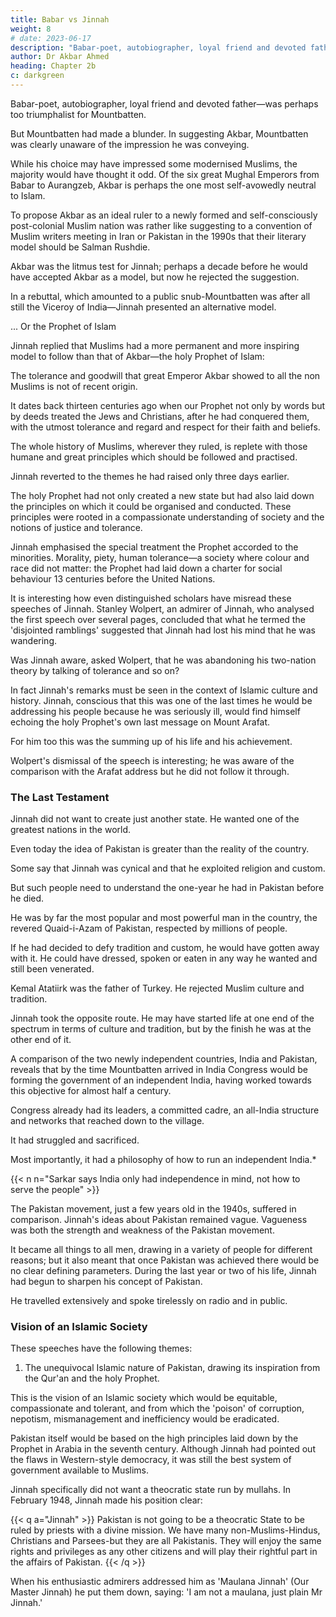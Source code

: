 ```yaml
---
title: Babar vs Jinnah
weight: 8
# date: 2023-06-17
description: "Babar-poet, autobiographer, loyal friend and devoted father—was perhaps too triumphalist for Mountbatten"
author: Dr Akbar Ahmed
heading: Chapter 2b
c: darkgreen
---
```




Babar-poet, autobiographer, loyal friend and devoted father—was perhaps too triumphalist for Mountbatten. 

But  Mountbatten had made a blunder. In suggesting Akbar, Mountbatten was clearly unaware of the impression he was conveying. 

While his choice may have impressed some modernised Muslims, the majority would have thought it odd. Of the six great Mughal Emperors from Babar to Aurangzeb, Akbar is perhaps
the one most self-avowedly neutral to Islam.

To propose Akbar as an ideal ruler to a newly formed and self-consciously post-colonial Muslim nation was rather like suggesting to a convention of Muslim writers meeting in Iran or Pakistan in the 1990s that their literary model should be Salman Rushdie.

Akbar was the litmus test for Jinnah; perhaps a decade before he would have accepted Akbar as a model, but now he rejected the suggestion. 

In a rebuttal, which amounted to a public snub-Mountbatten was after all still the Viceroy of India—Jinnah presented an alternative model.

... Or the Prophet of Islam

Jinnah replied that Muslims had a more permanent and more inspiring model to follow than that of Akbar—the holy Prophet of Islam:

The tolerance and goodwill that great Emperor Akbar showed to all the non Muslims is not of recent origin. 

It dates back thirteen centuries ago when our Prophet not only by words but by deeds treated the Jews and Christians, after he had conquered them, with the utmost tolerance and regard and respect for their faith and beliefs.

The whole history of Muslims, wherever they ruled, is replete with those humane and great principles which should be followed and practised. 


Jinnah reverted to the themes he had raised only three days earlier.

The holy Prophet had not only created a new state but had also laid down the principles on which it could be organised and conducted. These principles were rooted in a compassionate understanding of society and the notions of justice and tolerance.

Jinnah emphasised the special treatment the Prophet accorded to the minorities. Morality, piety, human tolerance—a society where colour and race did not matter: the Prophet
had laid down a charter for social behaviour 13 centuries before the
United Nations.

It is interesting how even distinguished scholars have misread these speeches of Jinnah. Stanley Wolpert, an admirer of Jinnah, who analysed the first speech over several pages, concluded that what he termed the 'disjointed ramblings' suggested that Jinnah had lost his mind that he was wandering. 

Was Jinnah aware, asked Wolpert, that he was abandoning his two-nation
theory by talking of tolerance and so on?

In fact Jinnah's remarks must be seen in the context of Islamic culture and history. Jinnah, conscious that this was one of the last times he would be addressing his people because he was seriously ill, would find himself echoing the holy Prophet's own last message on Mount Arafat.

For him too this was the summing up of his life and his achievement.

Wolpert's dismissal of the speech is interesting; he was aware of the comparison with the Arafat address but he did not follow it through.


### The Last Testament

<!-- Jinnah often ended his speeches with a flourish. He reminded his audience that Pakistan was the largest Muslim nation in the world and the fifth largest in terms of population, that it had a special destiny and could become one of the most important states in the world. -->

Jinnah did not want to create just another state. He wanted one of the greatest nations in the world. 

Even today the idea of Pakistan is greater than the reality of the country. 

<!-- When he made these speeches he was an old man, and he knew he was dying; they were his last words.

What makes a last testament valid is the fact that the speaker is about to die, about to meet his maker. A person's last words are therefore considered authentic; even the law accepts them as evidence. 

We can thus believe in the sincerity of Jinnah's speeches in the last months of his life, which establish that he was moving irrevocably towards his Muslim culture and religion. -->

Some say that Jinnah was cynical and that he exploited religion and custom.

But such people need to understand the one-year he had in Pakistan before he died. 

He was by far the most popular and most powerful man in the country, the revered Quaid-i-Azam of Pakistan, respected by millions of people. 

If he had decided to defy tradition and custom, he would have gotten away with it. He could have dressed, spoken or eaten in any way he wanted and still been venerated.


Kemal Atatiirk was the father of Turkey. He rejected Muslim culture and tradition.

Jinnah took the opposite route. He may have started life at one end of the spectrum in terms of culture and tradition, but by the finish he was at the other end of it.

A comparison of the two newly independent countries, India and
Pakistan, reveals that by the time Mountbatten arrived in India Congress
would be forming the government of an independent India, having worked
towards this objective for almost half a century. 

Congress already had its leaders, a committed cadre, an all-India structure and networks that reached down to the village.

It had struggled and sacrificed. 

Most importantly, it had a philosophy of how to run an independent India.*

{{< n n="Sarkar says India only had independence in mind, not how to serve the people" >}}

The Pakistan movement, just a few years old in the 1940s, suffered in comparison. Jinnah's ideas about Pakistan remained vague. Vagueness was both the strength and weakness of the Pakistan movement. 

It became all things to all men, drawing in a variety of people for different reasons; but it also meant that once Pakistan was achieved there would be no clear defining parameters. During the last year or two of his life, Jinnah had begun to sharpen his concept of Pakistan. 

He travelled extensively and spoke tirelessly on radio and in public.


### Vision of an Islamic Society

These speeches have the following themes:

1. The unequivocal Islamic nature of Pakistan, drawing its inspiration from the
Qur'an and the holy Prophet.

This is the vision of an Islamic society which would be equitable, compassionate and tolerant, and from which the 'poison' of corruption, nepotism, mismanagement and inefficiency would be eradicated. 

Pakistan itself would be based on the high principles laid down by the Prophet in Arabia in the seventh century. Although Jinnah had pointed out the flaws in Western-style democracy, it was still the best system of government available to Muslims.

Jinnah specifically did not want a theocratic state run by mullahs. In February 1948, Jinnah made his position clear:

{{< q a="Jinnah" >}}
Pakistan is not going to be a theocratic State to be ruled by priests with a divine mission. We have many non-Muslims-Hindus, Christians and Parsees-but they are all Pakistanis. They will enjoy the same rights and privileges as any other citizens and will play their rightful part in the affairs of Pakistan.
{{< /q >}}

When his enthusiastic admirers addressed him as 'Maulana Jinnah' (Our Master Jinnah) he put them down, saying: 'I am not a maulana, just plain Mr Jinnah.'

